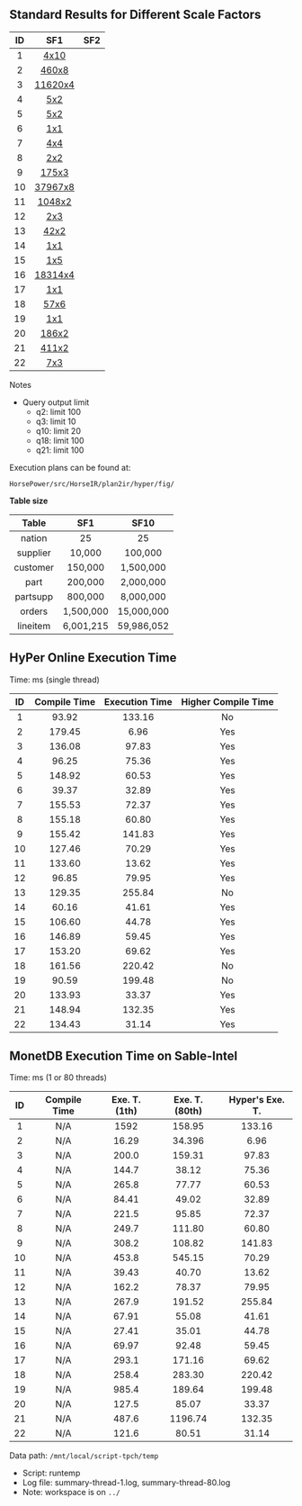 ## Standard Results for Different Scale Factors

| ID | SF1                    | SF2                      |
|:--:|:----------------------:|:------------------------:|
| 1  | [4x10](sf1/q1.txt)     |                          |
| 2  | [460x8](sf1/q2.txt)    |                          |
| 3  | [11620x4](sf1/q3.txt)  |                          |
| 4  | [5x2](sf1/q4.txt)      |                          |
| 5  | [5x2](sf1/q5.txt)      |                          |
| 6  | [1x1](sf1/q6.txt)      |                          |
| 7  | [4x4](sf1/q7.txt)      |                          |
| 8  | [2x2](sf1/q8.txt)      |                          |
| 9  | [175x3](sf1/q9.txt)    |                          |
| 10 | [37967x8](sf1/q10.txt) |                          |
| 11 | [1048x2](sf1/q11.txt)  |                          |
| 12 | [2x3](sf1/q12.txt)     |                          |
| 13 | [42x2](sf1/q13.txt)    |                          |
| 14 | [1x1](sf1/q14.txt)     |                          |
| 15 | [1x5](sf1/q15.txt)     |                          |
| 16 | [18314x4](sf1/q16.txt) |                          |
| 17 | [1x1](sf1/q17.txt)     |                          |
| 18 | [57x6](sf1/q18.txt)    |                          |
| 19 | [1x1](sf1/q19.txt)     |                          |
| 20 | [186x2](sf1/q20.txt)   |                          |
| 21 | [411x2](sf1/q21.txt)   |                          |
| 22 | [7x3](sf1/q22.txt)     |                          |

Notes

- Query output limit
    + q2: limit 100
    + q3: limit 10
    + q10: limit 20
    + q18: limit 100
    + q21: limit 100

Execution plans can be found at:

```
HorsePower/src/HorseIR/plan2ir/hyper/fig/
```

**Table size**

| Table    | SF1       | SF10       |
|:--------:|:---------:|:----------:|
| nation   | 25        | 25         |
| supplier | 10,000    | 100,000    |
| customer | 150,000   | 1,500,000  |
| part     | 200,000   | 2,000,000  |
| partsupp | 800,000   | 8,000,000  |
| orders   | 1,500,000 | 15,000,000 |
| lineitem | 6,001,215 | 59,986,052 |


## HyPer Online Execution Time

Time: ms  (single thread)

| ID | Compile Time | Execution Time | Higher Compile Time |
|:--:|:------------:|:--------------:|:-------------------:|
| 1  |  93.92       | 133.16         | No                  |
| 2  | 179.45       |   6.96         | Yes                 |
| 3  | 136.08       |  97.83         | Yes                 |
| 4  |  96.25       |  75.36         | Yes                 |
| 5  | 148.92       |  60.53         | Yes                 |
| 6  |  39.37       |  32.89         | Yes                 |
| 7  | 155.53       |  72.37         | Yes                 |
| 8  | 155.18       |  60.80         | Yes                 |
| 9  | 155.42       | 141.83         | Yes                 |
| 10 | 127.46       |  70.29         | Yes                 |
| 11 | 133.60       |  13.62         | Yes                 |
| 12 |  96.85       |  79.95         | Yes                 |
| 13 | 129.35       | 255.84         | No                  |
| 14 |  60.16       |  41.61         | Yes                 |
| 15 | 106.60       |  44.78         | Yes                 |
| 16 | 146.89       |  59.45         | Yes                 |
| 17 | 153.20       |  69.62         | Yes                 |
| 18 | 161.56       | 220.42         | No                  |
| 19 |  90.59       | 199.48         | No                  |
| 20 | 133.93       |  33.37         | Yes                 |
| 21 | 148.94       | 132.35         | Yes                 |
| 22 | 134.43       |  31.14         | Yes                 |

## MonetDB Execution Time on Sable-Intel

Time: ms (1 or 80 threads)

| ID | Compile Time | Exe. T. (1th)  | Exe. T. (80th) | Hyper's Exe. T.|
|:--:|:------------:|:--------------:|:--------------:|:--------------:|
| 1  | N/A          | 1592           | 158.95         | 133.16         | 
| 2  | N/A          |   16.29        |  34.396        |   6.96         | 
| 3  | N/A          |  200.0         | 159.31         |  97.83         | 
| 4  | N/A          |  144.7         |  38.12         |  75.36         | 
| 5  | N/A          |  265.8         |  77.77         |  60.53         | 
| 6  | N/A          |   84.41        |  49.02         |  32.89         | 
| 7  | N/A          |  221.5         |  95.85         |  72.37         | 
| 8  | N/A          |  249.7         | 111.80         |  60.80         | 
| 9  | N/A          |  308.2         | 108.82         | 141.83         | 
| 10 | N/A          |  453.8         | 545.15         |  70.29         | 
| 11 | N/A          |   39.43        |  40.70         |  13.62         | 
| 12 | N/A          |  162.2         |  78.37         |  79.95         | 
| 13 | N/A          |  267.9         | 191.52         | 255.84         | 
| 14 | N/A          |   67.91        |  55.08         |  41.61         | 
| 15 | N/A          |   27.41        |  35.01         |  44.78         | 
| 16 | N/A          |   69.97        |  92.48         |  59.45         | 
| 17 | N/A          |  293.1         | 171.16         |  69.62         | 
| 18 | N/A          |  258.4         | 283.30         | 220.42         | 
| 19 | N/A          |  985.4         | 189.64         | 199.48         | 
| 20 | N/A          |  127.5         |  85.07         |  33.37         | 
| 21 | N/A          |  487.6         |1196.74         | 132.35         | 
| 22 | N/A          |  121.6         |  80.51         |  31.14         | 

Data path: `/mnt/local/script-tpch/temp`

- Script: runtemp
- Log file: summary-thread-1.log, summary-thread-80.log
- Note: workspace is on `../`

